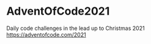 # AdventOfCode2021
Daily code challenges in the lead up to Christmas 2021 https://adventofcode.com/2021
